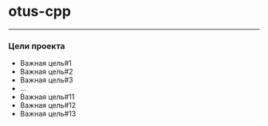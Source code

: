 # otus-cpp

---

### Цели проекта

- Важная цель#1
- Важная цель#2
- Важная цель#3
- ...
- Важная цель#11
- Важная цель#12
- Важная цель#13